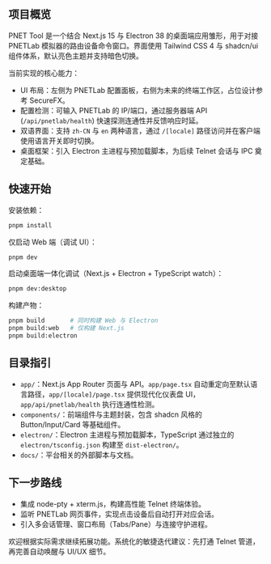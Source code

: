## 项目概览

PNET Tool 是一个结合 Next.js 15 与 Electron 38 的桌面端应用雏形，用于对接 PNETLab 模拟器的路由设备命令窗口。界面使用 Tailwind CSS 4 与 shadcn/ui 组件体系，默认亮色主题并支持暗色切换。

当前实现的核心能力：

- UI 布局：左侧为 PNETLab 配置面板，右侧为未来的终端工作区，占位设计参考 SecureFX。
- 配置检测：可输入 PNETLab 的 IP/端口，通过服务器端 API (`/api/pnetlab/health`) 快速探测连通性并反馈响应时延。
- 双语界面：支持 `zh-CN` 与 `en` 两种语言，通过 `/[locale]` 路径访问并在客户端使用语言开关即时切换。
- 桌面框架：引入 Electron 主进程与预加载脚本，为后续 Telnet 会话与 IPC 奠定基础。

## 快速开始

安装依赖：

```bash
pnpm install
```

仅启动 Web 端（调试 UI）：

```bash
pnpm dev
```

启动桌面端一体化调试（Next.js + Electron + TypeScript watch）：

```bash
pnpm dev:desktop
```

构建产物：

```bash
pnpm build       # 同时构建 Web 与 Electron
pnpm build:web   # 仅构建 Next.js
pnpm build:electron
```

## 目录指引

- `app/`：Next.js App Router 页面与 API。`app/page.tsx` 自动重定向至默认语言路径，`app/[locale]/page.tsx` 提供现代化仪表盘 UI，`app/api/pnetlab/health` 执行连通性检测。
- `components/`：前端组件与主题封装，包含 shadcn 风格的 Button/Input/Card 等基础组件。
- `electron/`：Electron 主进程与预加载脚本，TypeScript 通过独立的 `electron/tsconfig.json` 构建至 `dist-electron/`。
- `docs/`：平台相关的外部脚本与文档。

## 下一步路线

- 集成 node-pty + xterm.js，构建高性能 Telnet 终端体验。
- 监听 PNETLab 网页事件，实现点击设备后自动打开对应会话。
- 引入多会话管理、窗口布局（Tabs/Pane）与连接守护进程。

欢迎根据实际需求继续拓展功能。系统化的敏捷迭代建议：先打通 Telnet 管道，再完善自动唤醒与 UI/UX 细节。
